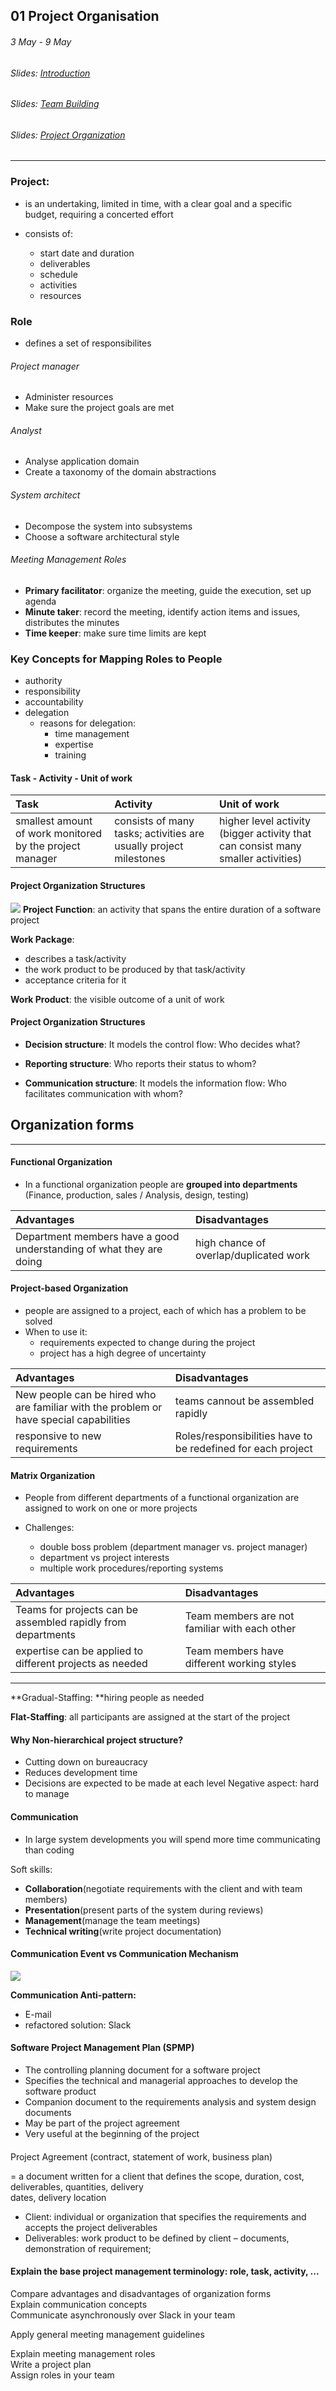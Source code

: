 ## 01 Project Organisation

###### 3 May - 9 May

###### Slides: [Introduction](https://www.moodle.tum.de/mod/resource/view.php?id=566556)

###### Slides: [Team Building](https://www.moodle.tum.de/mod/resource/view.php?id=569489)

###### Slides: [Project Organization](https://www.moodle.tum.de/mod/resource/view.php?id=571882)

---

### Project:

* is an undertaking, limited in time, with a clear goal and a specific budget, requiring a concerted effort

* consists of:

  * start date and duration
  * deliverables
  * schedule
  * activities
  * resources

### Role

* defines a set of responsibilites

###### Project manager

* Administer resources
* Make sure the project goals are met

###### Analyst

* Analyse application domain
* Create a taxonomy of the domain abstractions

###### System architect

* Decompose the system into subsystems
* Choose a software architectural style

###### Meeting Management Roles

* **Primary facilitator**: organize the meeting, guide the execution, set up agenda
* **Minute taker**: record the meeting, identify action items and issues, distributes the minutes
* **Time keeper**: make sure time limits are kept

### Key Concepts for Mapping Roles to People

* authority
* responsibility
* accountability
* delegation
  * reasons for delegation:
    * time management
    * expertise
    * training

#### Task - Activity - Unit of work

| Task | Activity | Unit of work |
| :--- | :--- | :--- |
| smallest amount of work monitored by the project manager | consists of many tasks; activities are usually project milestones | higher level activity \(bigger activity that can consist many smaller activities\) |

#### Project Organization Structures
![](/assets/01task_activity_unitsOfWork_projectFunction.png)
**Project Function**: an activity that spans the entire duration of a software project

**Work Package**:

* describes a task/activity
* the work product to be produced by that task/activity
* acceptance criteria for it

**Work Product**: the visible outcome of a unit of work

#### Project Organization Structures

* **Decision structure**: It models the control flow: Who decides what?

* **Reporting structure**: Who reports their status to whom?

* **Communication structure**: It models the information flow: Who facilitates communication with whom?

## Organization forms

---

#### Functional Organization

* In a functional organization people are **grouped into departments** \(Finance, production, sales / Analysis, design, testing\)

| Advantages | Disadvantages |
| :--- | :--- |
| Department members have a good understanding of what they are doing | high chance of overlap/duplicated work |

#### Project-based Organization

* people are assigned to a project, each of which has a problem to be solved
* When to use it: 
  * requirements expected to change during the project
  * project has a high degree of uncertainty

| Advantages | Disadvantages |
| :--- | :--- |
| New people can be hired who are familiar with the problem or have special capabilities | teams cannout be assembled rapidly |
| responsive to new requirements | Roles/responsibilities have to be redefined for each project |

#### Matrix Organization

* People from different departments of a functional organization are assigned to work on one or more projects

* Challenges:
  * double boss problem \(department manager vs. project manager\)
  * department vs project interests
  * multiple work procedures/reporting systems

| Advantages | Disadvantages |
| :--- | :--- |
| Teams for projects can be assembled rapidly from departments | Team members are not familiar with each other |
| expertise can be applied to different projects as needed | Team members have different working styles |

---

**Gradual-Staffing: **hiring people as needed

**Flat-Staffing**: all participants are assigned at the start of the project

#### Why Non-hierarchical project structure?

* Cutting down on bureaucracy
* Reduces development time
* Decisions are expected to be made at each level
  Negative aspect: hard to manage

#### Communication

* In large system developments you will spend more time communicating than coding

Soft skills:

* **Collaboration**\(negotiate requirements with the client and with team members\) 
* **Presentation**\(present parts of the system during reviews\)
* **Management**\(manage the team meetings\)
* **Technical writing**\(write project documentation\)

#### Communication Event vs Communication Mechanism
![](/assets/01comm-event_vs_comm-mech.png)

**Communication Anti-pattern:**
* E-mail
* refactored solution: Slack

#### Software Project Management Plan \(SPMP\)

* The controlling planning document for a software project 
* Specifies the technical and managerial approaches to develop the software product  
* Companion document to the requirements analysis and system design documents  
* May be part of the project agreement
* Very useful at the beginning of the project 

#### 

Project Agreement \(contract, statement of work, business plan\)

= a document written for a client that defines the scope, duration, cost, deliverables, quantities, delivery  
dates, delivery location

* Client:  individual  or  organization  that  specifies  the  requirements  and  accepts  the  project  deliverables 
* Deliverables: work product to be defined by client – documents, demonstration of requirement;   

#### 

#### Explain the base project management terminology: role, task, activity, ...

Compare advantages and disadvantages of organization forms  
 Explain communication concepts  
 Communicate asynchronously over Slack in your team

Apply general meeting management guidelines

Explain meeting management roles  
 Write a project plan  
 Assign roles in your team

